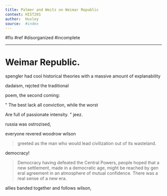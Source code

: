 ```yaml
---
title: Palmer and Weitz on Weimar Republic 
context: HIST201
author:  Huxley
source:  #index
---
```


#flo #ref #disorganized #incomplete

---


# Weimar Republic.



spengler had cool historical theories with a massive amount of explanability

dadaism, rejcted the traditional 

poem, the second coming: 

" 
The best lack all conviction, while the worst

Are full of passionate intensity.
"
jeez.


russia was ostrozised,


everyone revered woodrow wilson


> greeted as the man who would lead civilization out of its wasteland.

democracy!

>    Democracy having defeated the Central Powers, people hoped that a new settlement, made in a democratic age, might be reached by gen eral agreement in an atmosphere of mutual confidence. There was a real sense of a new era.

allies banded together and follows wilson,
























